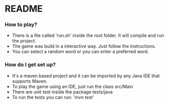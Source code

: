 # README #

### How to play? ###

* There is a file called 'run.sh' inside the root folder. It will compile and run the project.
* The game was build in a interactive way. Just follow the instructions.
* You can select a random word or you can enter a preferred word.

### How do I get set up? ###

* It's a maven based project and it can be imported by any Java IDE that supports Maven.
* To play the game using an IDE, just run the class src/Main
* There are unit test inside the package tests/java
* To run the tests you can run: 'mvn test'